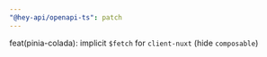 ```yaml
---
"@hey-api/openapi-ts": patch
---
```


feat(pinia-colada): implicit `$fetch` for `client-nuxt` (hide `composable`)
